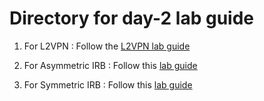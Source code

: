 # Directory for day-2 lab guide

1. For L2VPN : Follow the [L2VPN lab guide](https://github.com/krikoon73/VXLAN-EVPN/blob/master/TRAINING/day-2/lab_guides/ADC_day2_EVPN_L2VPN_lab_guide.md)

2. For Asymmetric IRB : Follow this [lab guide](lab_guides/EVPN_Asymmetric_IRB_lab_guide.md)

3. For Symmetric IRB : Follow this [lab guide](lab_guides/EVPN_Symmetric_IRB_lab_guide.md)
